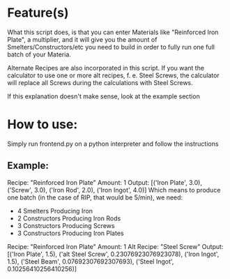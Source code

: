 # Feature(s)

What this script does, is that you can enter Materials like "Reinforced Iron Plate", a multiplier, and it will give you the amount of Smelters/Constructors/etc you need to build in order to fully run one full batch of your Materia.

Alternate Recipes are also incorporated in this script. If you want the calculator to use one or more alt recipes, f. e. Steel Screws, the calculator will replace all Screws during the calculations with Steel Screws. 

If this explanation doesn't make sense, look at the example section

# How to use:

Simply run frontend.py on a python interpreter and follow the instructions

## Example:

Recipe: "Reinforced Iron Plate"
Amount: 1
Output: [('Iron Plate', 3.0), ('Screw', 3.0), ('Iron Rod', 2.0), ('Iron Ingot', 4.0)]
Which means to produce one batch (in the case of RIP, that would be 5/min), we need: 
- 4 Smelters Producing Iron
- 2 Constructors Producing Iron Rods
- 3 Constructors Producing Screws
- 3 Constructors Producing Iron Plates

Recipe: "Reinforced Iron Plate"
Amount: 1
Alt Recipe: "Steel Screw" 
Output: [('Iron Plate', 1.5), ('alt Steel Screw', 0.23076923076923078), ('Iron Ingot', 1.5), ('Steel Beam', 0.07692307692307693), ('Steel Ingot', 0.10256410256410256)]